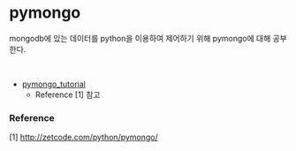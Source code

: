 # pymongo
mongodb에 있는 데이터를 python을 이용하여 제어하기 위해 pymongo에 대해 공부한다.  

​    

- [pymongo_tutorial](https://github.com/musicjae/pymongo/tree/main/pymongo_tutorial)  
  - Reference [1] 참고

 

### Reference  

 [1] http://zetcode.com/python/pymongo/